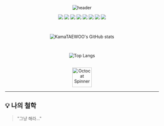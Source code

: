 <div align="center">
  <img src="https://capsule-render.vercel.app/api?type=waving&color=auto&height=200&section=header&text=KamaTAEWOO's%20GitHub%20Profile&fontSize=40&fontAlignY=35&animation=fadeIn" alt="header" />
  
  <br>
  
  <p>
    <img src="https://img.shields.io/badge/Android-3DDC84?style=for-the-badge&logo=Android&logoColor=white"/>
    <img src="https://img.shields.io/badge/Kotlin-7F52FF?style=for-the-badge&logo=Kotlin&logoColor=white"/>
    <img src="https://img.shields.io/badge/Java-007396?style=for-the-badge&logo=Java&logoColor=white"/>
    <img src="https://img.shields.io/badge/C-A8B9CC?style=for-the-badge&logo=C&logoColor=white"/>
    <img src="https://img.shields.io/badge/Python-3776AB?style=for-the-badge&logo=Python&logoColor=white"/>
    <img src="https://img.shields.io/badge/Flutter-02569B?style=for-the-badge&logo=Flutter&logoColor=white"/>
    <img src="https://img.shields.io/badge/Git-F05032?style=for-the-badge&logo=Git&logoColor=white"/>
    <img src="https://img.shields.io/badge/GitHub-181717?style=for-the-badge&logo=GitHub&logoColor=white"/>
  </p>
  
  <br>
  
  ![KamaTAEWOO's GitHub stats](https://github-readme-stats.vercel.app/api?username=KamaTAEWOO&show_icons=true&theme=radical)
  
  <br>
  
  ![Top Langs](https://github-readme-stats.vercel.app/api/top-langs/?username=KamaTAEWOO&layout=compact&theme=radical)
  
  <br>
  
  <img src="https://github.githubassets.com/images/spinners/octocat-spinner-128.gif" width="64" height="64" alt="Octocat Spinner">
</div>

---

## 💡 나의 철학

> "그냥 해라..."
